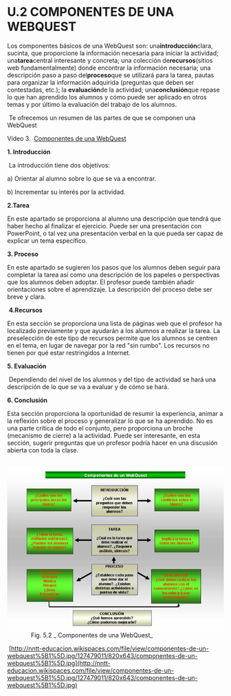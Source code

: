 # U.2 COMPONENTES DE UNA WEBQUEST

Los componentes básicos de una WebQuest son: una**introducción**clara, sucinta, que proporcione la información necesaria para iniciar la actividad; una**tarea**central interesante y concreta; una colección de**recursos**(sitios web fundamentalmente) donde encontrar la información necesaria; una descripción paso a paso del**proceso**que se utilizará para la tarea, pautas para organizar la información adquirida (preguntas que deben ser contestadas, etc.); la **evaluación**de la actividad; una**conclusión**que repase lo que han aprendido los alumnos y cómo puede ser aplicado en otros temas y por último la evaluación del trabajo de los alumnos.

 Te ofrecemos un resumen de las partes de que se componen una WebQuest 

Vídeo 3.  [Componentes de una WebQuest](https://www.slideshare.net/arrabalde/componentes-de-una-webquest "Componentes de una WebQuest") 

**1\. Introducción**

 La introducción tiene dos objetivos:

a) Orientar al alumno sobre lo que se va a encontrar.

b) Incrementar su interés por la actividad.

**2.Tarea**

En este apartado se proporciona al alumno una descripción que tendrá que haber hecho al finalizar el ejercicio. Puede ser una presentación con PowerPoint, o tal vez una presentación verbal en la que pueda ser capaz de explicar un tema específico.

**3\. Proceso**

En este apartado se sugieren los pasos que los alumnos deben seguir para completar la tarea así como una descripción de los papeles o perspectivas que los alumnos deben adoptar. El profesor puede también añadir orientaciones sobre el aprendizaje. La descripción del proceso debe ser breve y clara.

 **4.Recursos**

En esta sección se proporciona una lista de páginas web que el profesor ha localizado previamente y que ayudarán a los alumnos a realizar la tarea. La preselección de este tipo de recursos permite que los alumnos se centren en el tema, en lugar de navegar por la red "sin rumbo". Los recursos no tienen por qué estar restringidos a Internet.

**5\. Evaluación**

 Dependiendo del nivel de los alumnos y del tipo de actividad se hará una descripción de lo que se va a evaluar y de cómo se hará.

**6\. Conclusión**

Esta sección proporciona la oportunidad de resumir la experiencia, animar a la reflexión sobre el proceso y generalizar lo que se ha aprendido. No es una parte crítica de todo el conjunto, pero proporciona un broche (mecanismo de cierre) a la actividad. Puede ser interesante, en esta sección, sugerir preguntas que un profesor podría hacer en una discusión abierta con toda la clase.


 ![Componentes de una WebQuest](img/componentes-de-un-webquest1.jpg "Componentes de una WebQuest")              Fig. 5.2 _ Componentes de una WebQuest_


 [http://nntt-educacion.wikispaces.com/file/view/componentes-de-un-webquest%5B1%5D.jpg/127479011/820x643/componentes-de-un-webquest%5B1%5D.jpg](http://nntt-educacion.wikispaces.com/file/view/componentes-de-un-webquest%5B1%5D.jpg/127479011/820x643/componentes-de-un-webquest%5B1%5D.jpg)

